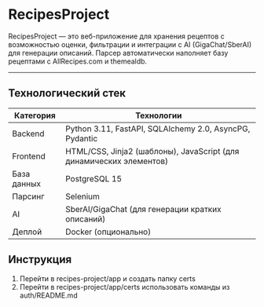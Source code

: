 # RecipesProject

RecipesProject — это веб-приложение для хранения рецептов с возможностью оценки, фильтрации и интеграции с AI (GigaChat/SberAI) для генерации описаний. Парсер автоматически наполняет базу рецептами с AllRecipes.com и themealdb.

---

## Технологический стек
| Категория       | Технологии                                                                 |
|----------------|---------------------------------------------------------------------------|
| Backend    | Python 3.11, FastAPI, SQLAlchemy 2.0, AsyncPG, Pydantic                  |
| Frontend   | HTML/CSS, Jinja2 (шаблоны), JavaScript (для динамических элементов)       |
| База данных | PostgreSQL 15                                                            |
| Парсинг    | Selenium                                 |
| AI         | SberAI/GigaChat (для генерации кратких описаний)                          |
| Деплой     | Docker (опционально)                                              |

## Инструкция

1. Перейти в recipes-project/app и создать папку certs
2. Перейти в recipes-project/app/certs использовать команды из auth/README.md
